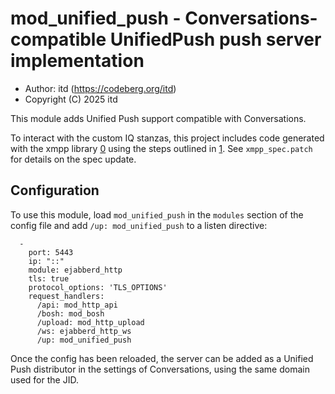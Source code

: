 # mod_unified_push - Conversations-compatible UnifiedPush push server implementation 

- Author: itd (https://codeberg.org/itd)
- Copyright (C) 2025 itd

This module adds Unified Push support compatible with Conversations.

To interact with the custom IQ stanzas, this project includes code generated with the xmpp library [0] using the steps outlined in [1].
See `xmpp_spec.patch` for details on the spec update.

[0]: https://github.com/processone/xmpp
[1]: https://github.com/processone/xmpp/issues/9#issue-205855303

## Configuration

To use this module, load `mod_unified_push` in the `modules` section of the config file and add `/up: mod_unified_push` to a listen directive:

```
  -
    port: 5443
    ip: "::"
    module: ejabberd_http
    tls: true
    protocol_options: 'TLS_OPTIONS'
    request_handlers:
      /api: mod_http_api
      /bosh: mod_bosh
      /upload: mod_http_upload
      /ws: ejabberd_http_ws
      /up: mod_unified_push
```

Once the config has been reloaded, the server can be added as a Unified Push distributor in the settings of Conversations, using the same domain used for the JID.
